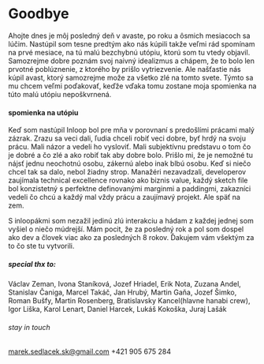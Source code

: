 # Goodbye

Ahojte dnes je môj posledný deň v avaste, po roku a ôsmich mesiacoch sa lúčim. Nastúpil som tesne predtým ako nás kúpili takže veľmi rád spomínam na prvé mesiace, na tú malú bezchybnú utópiu, ktorú som tu vtedy objavil. Samozrejme dobre poznám svoj naivný idealizmus a chápem, že to bolo len prvotné poblúznenie, z ktorého by prišlo vytriezvenie. Ale našťastie nás kúpil avast, ktorý samozrejme može za všetko zlé na tomto svete. Týmto sa mu chcem veľmi poďakovať, keďže vďaka tomu zostane moja spomienka na túto malú utópiu nepoškvrnená. 

#### spomienka na utópiu

Keď som nastúpil Inloop bol pre mňa v porovnaní s predošlími prácami malý zázrak. Zrazu sa veci dali, ľudia chceli robiť veci dobre, byť hrdý na svoju prácu. Mali názor a vedeli ho vysloviť. Mali subjektívnu predstavu o tom čo je dobré a čo zlé a ako robiť tak aby dobre bolo. Prišlo mi, že je nemožné tu nájsť jednu neochotnú osobu, zákernú alebo inak blbú osobu. Keď si niečo chcel tak sa dalo, nebol žiadny strop. Manažéri nezavadzali, developerov zaujímala technical excellence rovnako ako biznis value, každý sketch file bol konzistetný s perfektne definovanými marginmi a paddingmi, zakazníci vedeli čo chcú a každý mal vždy prácu a zaujímavý projekt. Ale späť na zem.

S inloopákmi som nezažil jedinú zlú interakciu a hádam z každej jednej som vyšiel o niečo múdrejší. Mám pocit, že za posledný rok a pol som dospel ako dev a človek viac ako za posledných 8 rokov. Ďakujem vám všektým za to čo ste tu vytvorili.



##### special thx to:

Václav Zeman, Ivona Staníková, Jozef Hriadel, Erik Nota, Zuzana Andel, Stanislav Čaniga, Marcel Takáč, Jan Hrubý, Martin Gaňa, Jozef Šimko, Roman Bušfy, Martin Rosenberg, Bratislavsky Kancel(hlavne hanabi crew), Igor Liška, Karol Lenart, Daniel Harcek, Lukáš Kokoška, Juraj Lašák



###### stay in touch

marek.sedlacek.sk@gmail.com
+421 905 675 284









